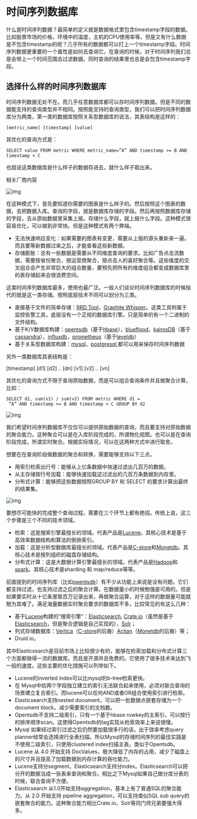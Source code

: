# 时间序列数据库

什么是时间序列数据？最简单的定义就是数据格式里包含timestamp字段的数据。比如股票市场的价格，环境中的温度，主机的CPU使用率等。但是又有什么数据是不包含timestamp的呢？几乎所有的数据都可以打上一个timestamp字段。时间序列数据更重要的一个属性是如何去查询它。在查询的时候，对于时间序列我们总是会带上一个时间范围去过滤数据。同时查询的结果里也总是会包含timestamp字段。

## 选择什么样的时间序列数据库

时间序列数据无处不在。而几乎任意数据库都可以存时间序列数据。但是不同的数据能支持的查询类型并不相同。按照能支持的查询类型，我们可以把时间序列数据库分为两类，第一类的数据库按照关系型数据库的说法，其表结构是这样的：

```
[metric_name] [timestamp] [value]
```

其优化的查询方式是：

```
SELECT value FROM metric WHERE metric_name=”A” AND timestamp >= B AND timestamp < C
```

也就说这类数据库是什么样子的数据存进去，就什么样子取出来。

相关厂商内容

![img](http://cdn3.infoqstatic.com/statics_s2_20170510-0410/resource/articles/database-timestamp-01/zh/resources/0806000.jpg)

在这种模式下，首先要知道你需要的图表是什么样子的。然后按照这个图表的数据，去把数据入库。查询的字段，就是数据库存储的字段。然后再按照数据库存储的字段，去从原始数据里采集上报。存储什么字段，就上报什么字段。这种模式很容易优化，可以做到非常快。但是这种模式有两个弊端。

- 无法快速响应变化：如果需要的图表有变更，需要从上报的源头重新来一遍。而且要等新数据过来之后，才能查看这些新数据。
- 存储膨胀：总有一些数据是需要从不同维度查询的要求。比如广告点击流数据，需要按省份聚合，按运营商聚合，按点击人的喜好聚合等。这些维度的交叉组合会产生非常巨大的组合数量，要预先把所有的维度组合都变成数据库里的表存储起来会很浪费空间。

这类时间序列数据库最多，使用也最广泛。一般人们谈论时间序列数据库的时候指代的就是这一类存储。按照底层技术不同可以划分为三类。

- 直接基于文件的简单存储：[RRD Tool](http://oss.oetiker.ch/rrdtool/)，[Graphite Whisper](http://graphite.wikidot.com/whisper)。这类工具附属于监控告警工具，底层没有一个正规的数据库引擎。只是简单的有一个二进制的文件结构。
- 基于K/V数据库构建：[opentsdb](http://opentsdb.net/)（基于[hbase](http://hbase.apache.org/)），[blueflood](http://blueflood.io/)，[kairosDB](https://kairosdb.github.io/)（基于[cassandra](http://cassandra.apache.org/)），[influxdb](https://influxdb.com/)，[prometheus](http://prometheus.io/)（基于[leveldb](http://leveldb.org/)）
- 基于关系型数据库构建：[mysql](https://www.mysql.com/)，[postgresql ](http://www.postgresql.org/)都可以用来保存时间序列数据

另外一类数据库其表结构是：

[timestamp] [d1] [d2] .. [dn] [v1] [v2] .. [vn]

其优化的查询方式不限于查询原始数据，而是可以组合查询条件并且做聚合计算，比如：

```
SELECT d2, sum(v1) / sum(v2) FROM metric WHERE d1 =
 “A” AND timestamp >= B AND timestamp < C GROUP BY d2
```

![img](http://cdn3.infoqstatic.com/statics_s2_20170510-0410/resource/articles/database-timestamp-01/zh/resources/0806001.jpg)

我们希望时间序列数据库不仅仅可以提供原始数据的查询，而且要支持对原始数据的聚合能力。这种聚合可以是在入库阶段完成的，所谓物化视图。也可以是在查询阶段完成，所谓实时聚合。根据实际情况，可以在这两种方式中进行取舍。

想要在在查询阶段做数据的聚合和转换，需要能够支持以下三点。

- 用索引检索出行号：能够从上亿条数据中快速过滤出几百万的数据。
- 从主存储按行号加载：能够快速加载这过滤出的几百万条数据到内存里。
- 分布式计算：能够把这些数据按照GROUP BY 和 SELECT 的要求计算出最终的结果集。

![img](http://cdn3.infoqstatic.com/statics_s2_20170510-0410/resource/articles/database-timestamp-01/zh/resources/0806002.jpg)

要想尽可能快的完成整个查询过程，需要在三个环节上都有绝招。传统上说，这三个步骤是三个不同的技术领域。

- 检索：这是搜索引擎最擅长的领域。代表产品是[Lucene](https://lucene.apache.org/core/)。其核心技术是基于高效率数据结构和算法的倒排索引。
- 加载：这是分析型数据库最擅长的领域。代表产品是[C-store](http://db.csail.mit.edu/projects/cstore/)和[Monetdb](https://www.monetdb.org/Home)。其核心技术是按列组织的磁盘存储结构。
- 分布式计算：这是大数据计算引擎最擅长的领域。代表产品是[Hadoop](https://hadoop.apache.org/)和[spark](http://spark.apache.org/)。其核心技术是sharding 和 map/reduce等等。

前面提到的时间序列库（比如[opentsdb](http://opentsdb.net/)）有不少从功能上来说是没有问题。它们都支持过滤，也支持过滤之后的聚合计算。在数据量小的时候勉强是可用的。但是如果要实时从十亿条里取百万记录出来，再做聚合运算，对于这样的数据量可能就勉为其难了。满足海量数据实时聚合要求的数据库不多，比较常见的有这么几种：

- 基于[Lucene](https://lucene.apache.org/core/)构建的“搜索引擎”：[Elasticsearch](https://www.elastic.co/products/elasticsearch), [Crate.io](https://crate.io/)（虽然是基于[Elasticsearch](https://www.elastic.co/products/elasticsearch)，但是聚合逻辑是自己实现的），[Solr](http://lucene.apache.org/solr/)；
- 列式存储数据库：[Vertica](http://www.vertica.com/)（[C-store](http://db.csail.mit.edu/projects/cstore/)的后裔）[Actian](http://www.actian.com/products/analytics-platform/)（[Monetdb](https://www.monetdb.org/Home)的后裔）等；
- Druid.io。

其中Elasticsearch是目前市场上比较很少有的，能够在检索加载和分布式计算三个方面都做得一流的数据库。而且是开源并且免费的。它使用了很多技术来达到飞一般的速度。这些主要的优化措施可以列举如下。

- Lucene的inverted index可以比mysql的b-tree检索更快。
- 在 Mysql中给两个字段独立建立的索引无法联合起来使用，必须对联合查询的场景建立复合索引。而lucene可以任何AND或者OR组合使用索引进行检索。
- Elasticsearch支持nested document，可以把一批数据点嵌套存储为一个document block，减少需要索引的文档数。
- Opentsdb不支持二级索引，只有一个基于hbase rowkey的主索引，可以按行的排序顺序scan。这使得Opentsdb的tag实现从检索效率上来说很慢。
- Mysql 如果经过索引过滤之后仍然要加载很多行的话，出于效率考虑query planner经常会选择进行全表扫描。所以Mysql的存储时间序列的最佳实践是不使用二级索引，只使用clustered index扫描主表。类似于Opentsdb。
- Lucene 从 4.0 开始支持 DocValues，极大降低了内存的占用，减少了磁盘上的尺寸并且提高了加载数据到内存计算的吞吐能力。
- Lucene支持分segment，Elasticsearch支持分index。Elasticsearch可以把分开的数据当成一张表来查询和聚合。相比之下Mysql如果自己做分库分表的时候，联合查询不方便。
- Elasticsearch 从1.0开始支持aggregation，基本上有了普通SQL的聚合能力。从 2.0 开始支持 pipeline aggregation，可以支持类似SQL sub query的嵌套聚合的能力。这种聚合能力相比Crate.io，Solr等同门师兄弟要强大得多。
